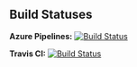## Build Statuses

__Azure Pipelines:__
[![Build Status](https://dev.azure.com/MaximilianStarke0852/One-Time-Pad/_apis/build/status/Necktschnagge.one-time-pad?branchName=master)](https://dev.azure.com/MaximilianStarke0852/One-Time-Pad/_build/latest?definitionId=2&branchName=master)

__Travis CI:__
[![Build Status](https://travis-ci.com/Necktschnagge/one-time-pad.svg?branch=master)](https://travis-ci.com/Necktschnagge/one-time-pad)

